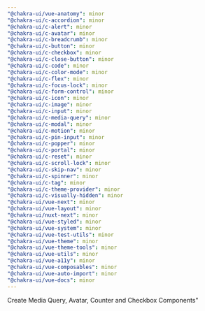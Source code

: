 ```yaml
---
"@chakra-ui/vue-anatomy": minor
"@chakra-ui/c-accordion": minor
"@chakra-ui/c-alert": minor
"@chakra-ui/c-avatar": minor
"@chakra-ui/c-breadcrumb": minor
"@chakra-ui/c-button": minor
"@chakra-ui/c-checkbox": minor
"@chakra-ui/c-close-button": minor
"@chakra-ui/c-code": minor
"@chakra-ui/c-color-mode": minor
"@chakra-ui/c-flex": minor
"@chakra-ui/c-focus-lock": minor
"@chakra-ui/c-form-control": minor
"@chakra-ui/c-icon": minor
"@chakra-ui/c-image": minor
"@chakra-ui/c-input": minor
"@chakra-ui/c-media-query": minor
"@chakra-ui/c-modal": minor
"@chakra-ui/c-motion": minor
"@chakra-ui/c-pin-input": minor
"@chakra-ui/c-popper": minor
"@chakra-ui/c-portal": minor
"@chakra-ui/c-reset": minor
"@chakra-ui/c-scroll-lock": minor
"@chakra-ui/c-skip-nav": minor
"@chakra-ui/c-spinner": minor
"@chakra-ui/c-tag": minor
"@chakra-ui/c-theme-provider": minor
"@chakra-ui/c-visually-hidden": minor
"@chakra-ui/vue-next": minor
"@chakra-ui/vue-layout": minor
"@chakra-ui/nuxt-next": minor
"@chakra-ui/vue-styled": minor
"@chakra-ui/vue-system": minor
"@chakra-ui/vue-test-utils": minor
"@chakra-ui/vue-theme": minor
"@chakra-ui/vue-theme-tools": minor
"@chakra-ui/vue-utils": minor
"@chakra-ui/vue-a11y": minor
"@chakra-ui/vue-composables": minor
"@chakra-ui/vue-auto-import": minor
"@chakra-ui/vue-docs": minor
---
```


Create Media Query, Avatar, Counter and Checkbox Components"
